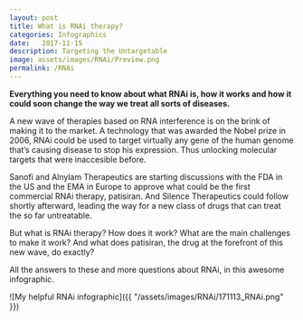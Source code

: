 ```yaml
---
layout: post
title: What is RNAi therapy?
categories: Infographics
date:   2017-11-15
description: Targeting the Untargetable
image: assets/images/RNAi/Preview.png
permalink: /RNAi
---
```


**Everything you need to know about what RNAi is, how it works and how it could soon change the way we treat all sorts of diseases.**

A new wave of therapies based on RNA interference is on the brink of making it to the market. A technology that was awarded the Nobel prize in 2006, RNAi could be used to target virtually any gene of the human genome that’s causing disease to stop his expression. Thus unlocking molecular targets that were inaccesible before.

Sanofi and Alnylam Therapeutics are starting discussions with the FDA in the US and the EMA in Europe to approve what could be the first commercial RNAi therapy, patisiran. And Silence Therapeutics could follow shortly afterward, leading the way for a new class of drugs that can treat the so far untreatable.

But what is RNAi therapy? How does it work? What are the main challenges to make it work? And what does patisiran, the drug at the forefront of this new wave, do exactly?

All the answers to these and more questions about RNAi, in this awesome infographic.

![My helpful RNAi infographic]({{ "/assets/images/RNAi/171113_RNAi.png" }})